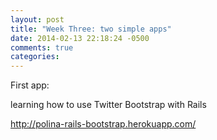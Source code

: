 ```yaml
---
layout: post
title: "Week Three: two simple apps"
date: 2014-02-13 22:18:24 -0500
comments: true
categories: 
---
```


First app:

learning how to use Twitter Bootstrap with Rails

http://polina-rails-bootstrap.herokuapp.com/

